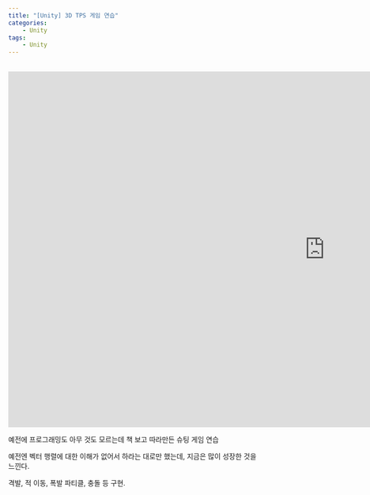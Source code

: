 ```yaml
---
title: "[Unity] 3D TPS 게임 연습"
categories:
    - Unity
tags:
    - Unity
---
```


<br>
<iframe width="1280" height="720" src="https://www.youtube.com/embed/hTTwlELeUdQ" title="YouTube video player" frameborder="0" allow="accelerometer; autoplay; clipboard-write; encrypted-media; gyroscope; picture-in-picture" allowfullscreen></iframe>

<br>


예전에 프로그래밍도 아무 것도 모르는데 책 보고 따라만든 슈팅 게임 연습

예전엔 벡터 행렬에 대한 이해가 없어서 하라는 대로만 했는데, 지금은 많이 성장한 것을 느낀다.

격발, 적 이동, 폭발 파티클, 충돌 등 구현.